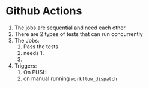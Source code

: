 # Github Actions

1. The jobs are sequential and need each other
2. There are 2 types of tests that can run concurrently
3. The Jobs:
    1. Pass the tests
    2. needs 1.
   3. 
4. Triggers:
   1. On PUSH
   2. on manual running `workflow_dispatch`